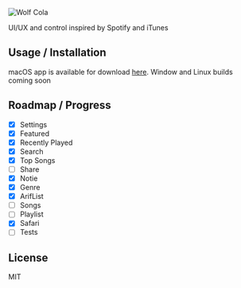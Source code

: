 ![Wolf Cola](https://raw.githubusercontent.com/utopiaio/wolf-cola/master/artwork/Wolf-Cola.png "Wolf Cola")

UI/UX and control inspired by Spotify and iTunes

## Usage / Installation
macOS app is available for download [here](https://github.com/utopiaio/Wolf-Cola/releases/). Window and Linux builds coming soon

## Roadmap / Progress
- [X] Settings
- [X] Featured
- [X] Recently Played
- [X] Search
- [X] Top Songs
- [ ] Share
- [X] Notie
- [X] Genre
- [X] ArifList
- [ ] Songs
- [ ] Playlist
- [X] Safari
- [ ] Tests

## License
MIT
